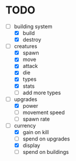 # TODO

- [ ] building system
  - [x] build
  - [x] destroy
- [ ] creatures
  - [x] spawn
  - [x] move
  - [x] attack
  - [x] die
  - [x] types
  - [x] stats
  - [ ] add more types
- [ ] upgrades
  - [x] power
  - [ ] movement speed
  - [ ] spawn rate
- [ ] currency
  - [x] gain on kill
  - [ ] spend on upgrades
  - [x] display
  - [ ] spend on buildings